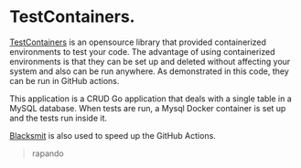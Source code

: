 # TestContainers.

[TestContainers](https://testcontainers.com/) is an opensource library that provided containerized environments to test your code.
The advantage of using containerized environments is that they can be set up and deleted without affecting your 
system and also can be run anywhere. As demonstrated in this code, they can be run in GitHub actions. 

This application is a CRUD Go application that deals with a single table in a MySQL database.
When tests are run, a Mysql Docker container is set up and the tests run inside it.

[Blacksmit](https://blacksmith.sh) is also used to speed up the GitHub Actions.
> rapando
